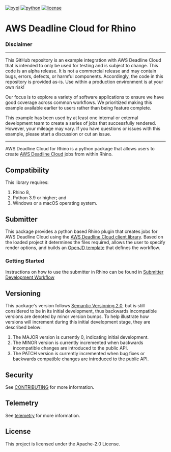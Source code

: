 [![pypi](https://img.shields.io/pypi/v/deadline-cloud-for-rhino.svg?style=flat)](https://pypi.python.org/pypi/deadline-cloud-for-rhino)
[![python](https://img.shields.io/pypi/pyversions/deadline-cloud-for-rhino.svg?style=flat)](https://pypi.python.org/pypi/deadline-cloud-for-rhino)
[![license](https://img.shields.io/pypi/l/deadline-cloud-for-rhino.svg?style=flat)](https://github.com/aws-deadline/deadline-cloud-for-rhino/blob/mainline/LICENSE)

# AWS Deadline Cloud for Rhino

### Disclaimer
---

This GitHub repository is an example integration with AWS Deadline Cloud that is intended to only be used for testing and is subject to change. This code is an alpha release. It is not a commercial release and may contain bugs, errors, defects, or harmful components. Accordingly, the code in this repository is provided as-is. Use within a production environment is at your own risk!
 
Our focus is to explore a variety of software applications to ensure we have good coverage across common workflows. We prioritized making this example available earlier to users rather than being feature complete.

This example has been used by at least one internal or external development team to create a series of jobs that successfully rendered. However, your mileage may vary. If you have questions or issues with this example, please start a discussion or cut an issue.

---

AWS Deadline Cloud for Rhino is a python package that allows users to create [AWS Deadline Cloud][deadline-cloud] jobs from within Rhino.

[deadline-cloud]: https://docs.aws.amazon.com/deadline-cloud/latest/userguide/what-is-deadline-cloud.html
[deadline-cloud-client]: https://github.com/aws-deadline/deadline-cloud
[openjd]: https://github.com/OpenJobDescription/openjd-specifications/wiki

## Compatibility

This library requires:

1. Rhino 8,
1. Python 3.9 or higher; and
1. Windows or a macOS operating system.


## Submitter

This package provides a python based Rhino plugin that creates jobs for AWS Deadline Cloud using the [AWS Deadline Cloud client library][deadline-cloud-client]. Based on the loaded project it determines the files required, allows the user to specify render options, and builds an [OpenJD template][openjd] that defines the workflow.

### Getting Started

Instructions on how to use the submitter in Rhino can be found in [Submitter Development Workflow](https://github.com/aws-deadline/deadline-cloud-for-rhino/blob/release/DEVELOPMENT.md#submitter-development-workflow)

## Versioning

This package's version follows [Semantic Versioning 2.0](https://semver.org/), but is still considered to be in its 
initial development, thus backwards incompatible versions are denoted by minor version bumps. To help illustrate how
versions will increment during this initial development stage, they are described below:

1. The MAJOR version is currently 0, indicating initial development.
2. The MINOR version is currently incremented when backwards incompatible changes are introduced to the public API.
3. The PATCH version is currently incremented when bug fixes or backwards compatible changes are introduced to the public API.

## Security

See [CONTRIBUTING](https://github.com/aws-deadline/deadline-cloud-for-rhino/blob/release/CONTRIBUTING.md#security-issue-notifications) for more information.

## Telemetry

See [telemetry](https://github.com/aws-deadline/deadline-cloud-for-rhino/blob/release/docs/telemetry.md) for more information.

## License

This project is licensed under the Apache-2.0 License.

